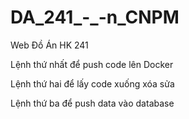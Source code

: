 # DA_241_-_-n_CNPM
Web Đồ Án HK 241

Lệnh thứ nhất để push code lên Docker

Lệnh thứ hai để lấy code xuống xóa sửa

Lệnh thứ ba để push data vào database
